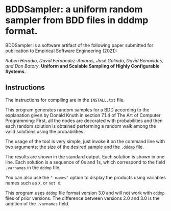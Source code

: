 # BDDSampler: a uniform random sampler from BDD files in dddmp format.

BDDSampler is a software artifact of the following paper submitted for publication to Empirical Software Engineering (2021):

*Ruben Heradio, David Fernandez-Amoros, José Galindo, David Benavides, and Don Batory*. 
**Uniform and Scalable Sampling of Highly Configurable Systems.**

## Instructions 

The instructions for compiling are in the `INSTALL.txt` file.

This program generates random samples for a BDD according to the explanation given by Donald 
Knuth in section 7.1.4 of The Art of Computer Programming: First, all the nodes are decorated
with probabilities and then each random solution is obtained performing a random walk among
the valid solutions using the probabilities.

The usage of the tool is very simple, just invoke it on the command line with two arguments; 
the size of the desired sample and the `.dddmp` file.

The results are shown in the standard output. Each solution is shown in one line. Each solution
is a sequence of 0s and 1s, which correspond to the field `.varnames` in the `dddmp` file.

You can also use the `"-names"` option to display the products using variables names such as `X`,
or `not X`. 

This program uses `dddmp` file format version 3.0 and will not work with `dddmp` files of prior
versions. The difference between versions 2.0 and 3.0 is the addition of the `.varnames` field.
